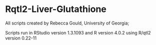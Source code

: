 # Rqtl2-Liver-Glutathione

All scripts created by Rebecca Gould, University of Georgia; 

Scripts run in RStudio version 1.3.1093 and R version 4.0.2 using R/qtl2 version 0.22-11
